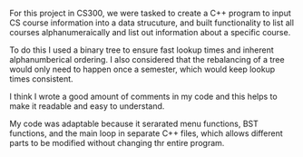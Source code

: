 For this project in CS300, we were tasked to create a C++ program to input CS course information into a data strucuture, and built functionality to
list all courses alphanumeraically and list out information about a specific course. 

To do this I used a binary tree to ensure fast lookup times and inherent alphanumberical ordering. I also considered that the rebalancing of a tree would only need to happen once a semester, which would keep lookup times consistent.

I think I wrote a good amount of comments in my code and this helps to make it readable and easy to understand.

My code was adaptable because it serarated menu functions, BST functions, and the main loop in separate C++ files, which allows different parts to be modified without changing thr entire program.